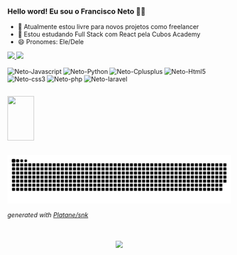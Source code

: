 ### Hello word! Eu sou o Francisco Neto 👋😎

- 🔭 Atualmente estou livre para novos projetos como freelancer
- 🌱 Estou estudando Full Stack com React pela Cubos Academy
- 😄 Pronomes: Ele/Dele

<div>
  <a href="https://www.linkedin.com/in/franciscorsneto">
    <img height="180em" src="https://github-readme-stats.vercel.app/api?username=franciscorsneto&show_icons=true&theme=radical&include_all_commits=true&count_private=true"/>
  </a>
  <a href="https://github.com/franciscorsneto">
      <img height="180em" src="https://github-readme-stats.vercel.app/api/top-langs/?username=franciscorsneto&layout=compact&langs_count=16&theme=radical"/>
   </a>
</div>
<div style="display: inline_block"><br/>
  <img alt="Neto-Javascript" height="50" width="60" src="https://cdn.jsdelivr.net/gh/devicons/devicon/icons/javascript/javascript-original.svg" />
  <img alt="Neto-Python" height="50" width="60" src="https://cdn.jsdelivr.net/gh/devicons/devicon/icons/python/python-original.svg" />
  <img alt="Neto-Cplusplus" height="50" width="60" src="https://cdn.jsdelivr.net/gh/devicons/devicon/icons/cplusplus/cplusplus-original.svg" />
  <img alt="Neto-Html5" height="50" width="60" src="https://cdn.jsdelivr.net/gh/devicons/devicon/icons/html5/html5-original.svg" />
  <img alt="Neto-css3" height="50" width="60" src="https://cdn.jsdelivr.net/gh/devicons/devicon/icons/css3/css3-original.svg" />
  <img alt="Neto-php" height="50" width="60" src="https://cdn.jsdelivr.net/gh/devicons/devicon/icons/php/php-original.svg" />
  <img alt="Neto-laravel" height="50" width="60" src="https://cdn.jsdelivr.net/gh/devicons/devicon/icons/laravel/laravel-original.svg" />
</div>

##

<div>
  <a href="https://www.linkedin.com/in/francisconeto-fullstack/" target="_blank"><img height="100" width="60" src="https://cdn.jsdelivr.net/gh/devicons/devicon/icons/linkedin/linkedin-original-wordmark.svg" target="_blank"></a>
</div>

##

<picture>
  <source media="(prefers-color-scheme: dark)" srcset="https://raw.githubusercontent.com/platane/platane/output/github-contribution-grid-snake-dark.svg">
  <source media="(prefers-color-scheme: light)" srcset="https://raw.githubusercontent.com/platane/platane/output/github-contribution-grid-snake.svg">
  <img alt="github contribution grid snake animation" src="https://raw.githubusercontent.com/platane/platane/output/github-contribution-grid-snake.svg">
</picture>

_generated with [Platane/snk](https://github.com/Platane/snk)_

<h1 align="center">
<img src="https://readme-typing-svg.herokuapp.com/?font=Righteous&size=35&center=true&vCenter=true&width=500&height=70&duration=4000&lines=obrigado+pela+atenção!;" />
</h1>
